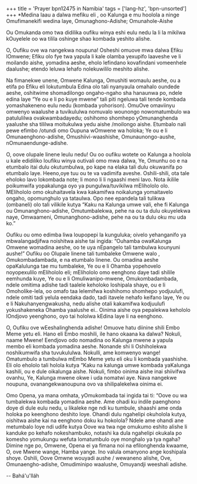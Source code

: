 +++
title = 'Prayer bpn12475 in Namibia'
tags = ['lang-hz', 'bpn-unsorted']
+++
*Medina laau a dalwa mefiku eli , oo Kalunga e mu hoolola a ninge  Omufimanekifi wedina laye, Omunaghono-Adishe; Omunahole-Aishe

Ou Omukanda omo twa didilika oufiku winya eshi eulu nedu la li la mikilwa kOuyelele oo wa tilila oshinge shao kombada yeshito alishe.

O, Oufiku ove wa nangekwa noupuna!  Osheshi omuove mwa dalwa  Efiku lOmwene; Efiku olo fye twa yapula li kale olamba yexupifo laaveshe ve li moilando aishe, yomadina aeshe, eholo lefindano kovafindani vomeenhele daalushe; etendo leluwa lehafo nolekuwililo meshito alishe.

Na fimanekwe unene, Omwene Kalunga, Omushiti womaulu aeshe, ou a etifa po Efiku eli lokutumbula Edina olo tali nyanyaula omahalo oundede aeshe, oshitwime shomadilongo ongaho-ngaho sha hanaunwa po, ndele edina laye “Ye ou e li po kuye mwene”  tali piti  ngeluwa tali tende kombada yomashakeneno eulu nedu (kombada yohorison). OmuOve omaviinyu omwenyo waalushe a tuvikululwa nomuvalo wounongo nowomatumbulo wa patululilwa ovakwambadayedu; oshihomo shomhepo yOmunanghenda yaalushe sha tililwa moitukulwa yedu aishe /moilongo aishe. Etumbalo nali pewe efimbo /otundi omo Oupuna wOmwene wa holoka; Ye ou e li Omunaenghono-adishe, Omushiivi-waashishe, Omunaunongo-aushe, nOmunaendunge-adishe.

O, oove olupale linene leulu nedu! Ou oo oufiku wotete oo Kalunga a hoolola u kale edidiliko loufiku winya outivali omo mwa dalwa, Ye, Omunhu oo e na etumbalo itai dulu okutumbulwa, po kape na elaka tali dulu okuwanifa po etumbalo laye. Heeno,oye tuu ou te va vadimifa aveshe. Oshili-shili, ota tale eholoko lavo lokombada note; li mono li li ngaashi meni lavo. Nota ikilile poikumwifa yopakalunga oyo ya pungulwa/tuvikilwa mElihololo olo. MElihololo omo okuhaitavela kwa kakamifwa noikalunga yomaitavelo ongaho, opomunghulo ya tataulwa. Opo nee epandela tali tulikwa (ombaneli) olo tali vilikile kutya “Kaku na Kalunga umwe vali, ehe fi Kalunga ou Omunanghono-adishe, Omutumbalekwa, pehe na ou ta dulu okuyelekwa naye, Omwaameni, Omunanghono-adishe, pehe na ou ta dulu oku mu uda ko.” 

Oufiku ou omo edimba liwa loupopepi la kunguluka; oivelo yehanganifo ya mbwalangadjifwa noishitwa aishe  tai ingida: “Ouhamba owaKalunga Omwene womadina aeshe, oo te uya nEpangelo tali tambulwa kounyuni aushe!” Oufiku oo Olupale linene tali tumbaleke Omwene walo , Omukombadambada, e na etumbalo linene. Ou omadina aeshe opaKalulunga tae mu tumbaleke, Ye ou e li Ohamba yopehovelo noyopexulilo mElihololo eli; mElihololo omo eenghono daye tadi shilile eemhunda kuye, Ye ou e li Omuliwanipo-mwene, Omukombadambada, ndele omitima adishe tadi taalele keholoko loshipala shaye, ou e li Omoholike-lela, oo omafo taa lelemifwa koshihomo shomhepo yodjuulufi, ndele omiti tadi yelula eendaka dado, tadi itavele nehafo keifano laye, Ye ou e li Nakuhanyengwakusha, nedu alishe otali kakamifwa kodjuulufi yokushakeneka Ohamba yaalushe ei.. Oinima aishe oya pepalekwa kehololo lOndjovo yeenghono, oyo tai hololwa kEdina laye li na eenghono.

O, Oufiku ove wEeshalinghenda adishe! Omuove hatu diinine shili Embo Meme yetu eli. Hano eli Embo moshili, ile hano okaana ka dalwa?  Nokuli, naame Mwene!  Eendjovo odo  nomadina oo Kalunga mwene a yapula membo eli kombada yomadina aeshe. Nonande shi li Oshiholekwa noshikumwifa sha tuvukululwa. Nokulli, ame komwenyo wange! Omatumbulo a tumbulwa  mEmbo Meme yetu eli oku li kombada yaashishe. Eli olo ehololo tali holola kutya “Kaku na kalunga umwe kombada yaKalunga kashili, ou e dule oikalunga aishe. Nokuli, fimbo oinima aishe inai shiivifwa ovanhu, Ye, Kalunga mwene okwe i uda nomatwi aye. Nava nangekwe noupuna, ovanangekwanoupuna ovo va shilipalekelwa oinima ei.

Omo Opena, ya mana omhata, yOmukombada tai ingida tai ti: “Oove ou wa tumbalekwa kombada yomadina aeshe.  Ame ohadi ku indile paenghono doye di dule eulu nedu, u likaleke nge ndi ku tumbule, shaashi ame onda holoka po keenghono deshito loye. Ohandi dulu ngahelipi okuholola kutya, oishitwa aishe kai na eenghono doku ku hokolola? Ndele ame ohandi ane metumbalo loye ndi udife kutya Oove wa twa nge omukumo  eshito alishe li kanduke po kehafo nokeshambuko, notashi ka dula ngahelipi  okukala po komesho yomukungu wefuta lomatumbulo oye monghalo ya tya ngaha? Dimine nge po, Omwene, Opena ei ya  fimana noi na efilonghenda kwaame, O, ove Mwene wange, Hamba yange. Ino valula omanyono ange koshipala shoye. Oshili, Oove Omwne wouyadi aushe / wewaneno alishe, Ove, Omunaengho-adishe, Omudiminipo waalushe, Omuyandji weeshali adishe.

-- Bahá'u'lláh
